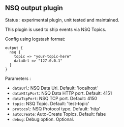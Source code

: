 NSQ output plugin
---

Status : experimental plugin, unit tested and maintained.

This plugin is used to ship events via NSQ Topics.


Config using logstash format:
````
output {
  nsq {
    topic => "your-topic-here"
    dataUrl => "127.0.0.1"
  }
}
````

Parameters :
* ``dataUrl``: NSQ Data Url. Default: 'localhost'
* ``dataHttpPort``: NSQ Data HTTP port. Default: 4151
* ``dataTcpPort``: NSQ TCP port. Default: 4150
* ``topic``: NSQ Topic. Default: 'test-topic'
* ``protocol``: NSQ Protocol type. Default: 'http'
* ``autoCreate``: Auto-Create Topics. Default: false
* ``debug``: Debug option. Optional.
